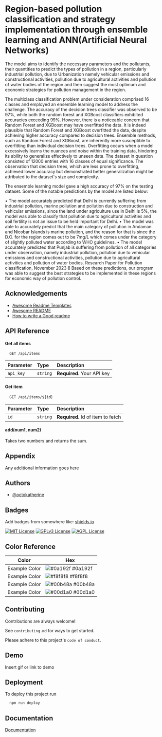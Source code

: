 
# Region-based pollution classification and strategy implementation through ensemble learning and ANN(Artificial Neural Networks)

The model aims to identify the necessary
parameters and the pollutants, their quantities to predict the
types of pollution in a region, particularly industrial pollution,
due to
Urbanization namely vehicular emissions and constructional
activities, pollution due to agricultural activities and pollution
of water bodies of the region and then suggest the most optimum and economic
strategies for pollution management in the region.

The multiclass classification problem under consideration
comprised 16 classes and employed an ensemble learning model
to address the challenge. The accuracy of the decision trees
classifier was observed to be 97%, while both the random forest
and XGBoost classifiers exhibited accuracies exceeding 99%.
However, there is a noticeable concern that Random Forest and
XGBoost may have overfitted the data.
It is indeed plausible that Random Forest and XGBoost overfitted
the data, despite achieving higher accuracy compared to decision
trees. Ensemble methods, such as Random Forest and XGBoost,
are inherently more susceptible to overfitting than individual
decision trees. Overfitting occurs when a model excessively learns
the nuances and noise within the training data, hindering its ability
to generalize effectively to unseen data.
The dataset in question consisted of 12000 entries with 16 classes
of equal significance. The observation that decision trees, which
are less prone to overfitting, achieved lower accuracy but
demonstrated better generalization might be attributed to the
dataset's size and complexity.

The ensemble learning model gave a high accuracy of 97%
on the testing dataset. Some of the notable predictions by
the model are listed below:

• The model accurately predicted that Delhi is currently
suffering from industrial pollution, marine pollution and
pollution due to construction and vehicular emissions,
since the land under agriculture use in Delhi is 5%, the
model was able to classify that pollution due to
agricultural activities and soil fertility is not an issue to
be held important for Delhi.
• The model was able to accurately predict that the main
category of pollution in Andaman and Nicobar Islands is
marine pollution, and the reason for that is since the D.O.
for the region comes out to be 7mg/L which comes under
the category of slightly polluted water according to WHO
guidelines.
• The model accurately predicted that Punjab is suffering
from pollution of all categories under observation,
namely industrial pollution, pollution due to vehicular
emissions and constructional activities, pollution due to
agricultural activities and pollution of water bodies.
Research Paper for Pollution classification, November 2023 8
Based on these predictions, our program was able to
suggest the best strategies to be implemented in these
regions for economic way of pollution control.




## Acknowledgements

 - [Awesome Readme Templates](https://awesomeopensource.com/project/elangosundar/awesome-README-templates)
 - [Awesome README](https://github.com/matiassingers/awesome-readme)
 - [How to write a Good readme](https://bulldogjob.com/news/449-how-to-write-a-good-readme-for-your-github-project)


## API Reference

#### Get all items

```http
  GET /api/items
```

| Parameter | Type     | Description                |
| :-------- | :------- | :------------------------- |
| `api_key` | `string` | **Required**. Your API key |

#### Get item

```http
  GET /api/items/${id}
```

| Parameter | Type     | Description                       |
| :-------- | :------- | :-------------------------------- |
| `id`      | `string` | **Required**. Id of item to fetch |

#### add(num1, num2)

Takes two numbers and returns the sum.


## Appendix

Any additional information goes here


## Authors

- [@octokatherine](https://www.github.com/octokatherine)


## Badges

Add badges from somewhere like: [shields.io](https://shields.io/)

[![MIT License](https://img.shields.io/badge/License-MIT-green.svg)](https://choosealicense.com/licenses/mit/)
[![GPLv3 License](https://img.shields.io/badge/License-GPL%20v3-yellow.svg)](https://opensource.org/licenses/)
[![AGPL License](https://img.shields.io/badge/license-AGPL-blue.svg)](http://www.gnu.org/licenses/agpl-3.0)

## Color Reference

| Color             | Hex                                                                |
| ----------------- | ------------------------------------------------------------------ |
| Example Color | ![#0a192f](https://via.placeholder.com/10/0a192f?text=+) #0a192f |
| Example Color | ![#f8f8f8](https://via.placeholder.com/10/f8f8f8?text=+) #f8f8f8 |
| Example Color | ![#00b48a](https://via.placeholder.com/10/00b48a?text=+) #00b48a |
| Example Color | ![#00d1a0](https://via.placeholder.com/10/00b48a?text=+) #00d1a0 |


## Contributing

Contributions are always welcome!

See `contributing.md` for ways to get started.

Please adhere to this project's `code of conduct`.


## Demo

Insert gif or link to demo


## Deployment

To deploy this project run

```bash
  npm run deploy
```


## Documentation

[Documentation](https://linktodocumentation)

